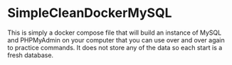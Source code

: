 # SimpleCleanDockerMySQL
This is simply a docker compose file that will build an instance of MySQL and PHPMyAdmin on your computer that you can use over and over again to practice commands.  It does not store any of the data so each start is a fresh database. 
